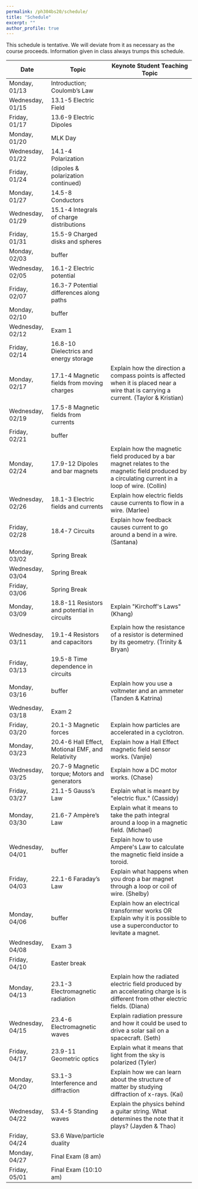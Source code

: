 ```yaml
---
permalink: /ph304bs20/schedule/
title: "Schedule"
excerpt: ""
author_profile: true
---
```


This schedule is tentative. We will deviate from it as necessary as the course proceeds. Information given in class always trumps this schedule.

| Date             | Topic                                            | Keynote Student Teaching Topic                                                                                                             |
|------------------|--------------------------------------------------|--------------------------------------------------------------------------------------------------------------------------------------------|
| Monday, 01/13    | Introduction; Coulomb’s Law                      |                                                                                                                                            |
| Wednesday, 01/15 | 13.1-5 Electric Field                            |                                                                                                                                            |
| Friday, 01/17    | 13.6-9 Electric Dipoles                          |                                                                                                                                            |
| Monday, 01/20    | MLK Day                                          |                                                                                                                                            |
| Wednesday, 01/22 | 14.1-4 Polarization                              |                                                                                                                                            |
| Friday, 01/24    | (dipoles & polarization continued)               |                                                                                                                                            |
| Monday, 01/27    | 14.5-8 Conductors                                |                                                                                                                                            |
| Wednesday, 01/29 | 15.1-4 Integrals of charge distributions         |                                                                                                                                            |
| Friday, 01/31    | 15.5-9 Charged disks and spheres                 |                                                                                                                                            |
| Monday, 02/03    | buffer                                           |                                                                                                                                            |
| Wednesday, 02/05 | 16.1-2 Electric potential                        |                                                                                                                                            |
| Friday, 02/07    | 16.3-7 Potential differences along paths         |                                                                                                                                            |
| Monday, 02/10    | buffer                                           |                                                                                                                                            |
| Wednesday, 02/12 | Exam 1                                           |                                                                                                                                            |
| Friday, 02/14    | 16.8-10 Dielectrics and energy storage           |                                                                                                                                            |
| Monday, 02/17    | 17.1-4 Magnetic fields from moving charges       | Explain how the direction a compass points is affected when it is placed near a wire that is carrying a current. (Taylor & Kristian)                          |
| Wednesday, 02/19 | 17.5-8 Magnetic fields from currents             |                                                                                                                                            |
| Friday, 02/21    | buffer                                           |                                                                                                                                            |
| Monday, 02/24    | 17.9-12 Dipoles and bar magnets                  | Explain how the magnetic field produced by a bar magnet relates to the magnetic field produced by a circulating current in a loop of wire. (Collin) |
| Wednesday, 02/26 | 18.1-3 Electric fields and currents              | Explain how electric fields cause currents to flow in a wire. (Marlee)                                                                             |
| Friday, 02/28    | 18.4-7 Circuits                                  | Explain how feedback causes current to go around a bend in a wire. (Santana)                                                                         |
| Monday, 03/02    | Spring Break                                     |                                                                                                                                            |
| Wednesday, 03/04 | Spring Break                                     |                                                                                                                                            |
| Friday, 03/06    | Spring Break                                     |                                                                                                                                            |
| Monday, 03/09    | 18.8-11 Resistors and potential in circuits      | Explain "Kirchoff's Laws" (Khang)                                                                                                                 |
| Wednesday, 03/11 | 19.1-4 Resistors and capacitors                  | Explain how the resistance of a resistor is determined by its geometry. (Trinity & Bryan)                                                                   |
| Friday, 03/13    | 19.5-8 Time dependence in circuits               |                                                                                                                                            |
| Monday, 03/16    | buffer                                           | Explain how you use a voltmeter and an ammeter (Tanden & Katrina)                                                                                            |
| Wednesday, 03/18 | Exam 2                                           |                                                                                                                                            |
| Friday, 03/20    | 20.1-3 Magnetic forces                           | Explain how particles are accelerated in a cyclotron.                                                                                      |
| Monday, 03/23    | 20.4-6 Hall Effect, Motional EMF, and Relativity | Explain how a Hall Effect magnetic field sensor works. (Vanjie)                                                                                     |
| Wednesday, 03/25 | 20.7-9 Magnetic torque; Motors and generators    | Explain how a DC motor works. (Chase)                                                                                                             |
| Friday, 03/27    | 21.1-5 Gauss’s Law                               | Explain what is meant by "electric flux."  (Cassidy)                                                                                                |
| Monday, 03/30    | 21.6-7 Ampère’s Law                              | Explain what it means to take the path integral around a loop in a magnetic field. (Michael)                                                        |
| Wednesday, 04/01 | buffer                                           | Explain how to use Ampere's Law to calculate the magnetic field inside a toroid.                                                           |
| Friday, 04/03    | 22.1-6 Faraday’s Law                             | Explain what happens when you drop a bar magnet through a loop or coil of wire. (Shelby)                                                           |
| Monday, 04/06    | buffer                                           | Explain how an electrical transformer works OR Explain why it is possible to use a superconductor to levitate a magnet.                    |
| Wednesday, 04/08 | Exam 3                                           |                                                                                                                                            |
| Friday, 04/10    | Easter break                                     |                                                                                                                                            |
| Monday, 04/13    | 23.1-3 Electromagnetic radiation                 | Explain how the radiated electric field produced by an accelerating charge is is different from other electric fields. (Diana)                     |
| Wednesday, 04/15 | 23.4-6 Electromagnetic waves                     | Explain radiation pressure and how it could be used to drive a solar sail on a spacecraft. (Seth)                                                |
| Friday, 04/17    | 23.9-11 Geometric optics                         | Explain what it means that light from the sky is polarized (Tyler)                                                                                |
| Monday, 04/20    | S3.1-3 Interference and diffraction              | Explain how we can learn about the structure of matter by studying diffraction of x-rays. (Kai)                                                 |
| Wednesday, 04/22 | S3.4-5 Standing waves                            | Explain the physics behind a guitar string. What determines the note that it plays?  (Jayden & Thao)                                                      |
| Friday, 04/24    | S3.6 Wave/particle duality                       |                                            |
| Monday, 04/27    | Final Exam (8 am)                                |                                                                                                                                            |
| Friday, 05/01    | Final Exam (10:10 am)                            |                                                                                                                                            |
